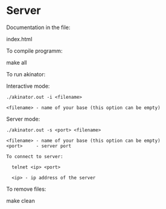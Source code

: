 # Server

Documentation in the file:

  index.html

To compile programm:

  make all

To run akinator:

  Interactive mode:
    
    ./akinator.out -i <filename>
  
    <filename> - name of your base (this option can be empty)    
    
  Server mode:
  
    ./akinator.out -s <port> <filename>
  
    <filename> - name of your base (this option can be empty)
    <port>     - server port
    
    To connect to server:
      
      telnet <ip> <port>

      <ip> - ip address of the server

To remove files:

  make clean
